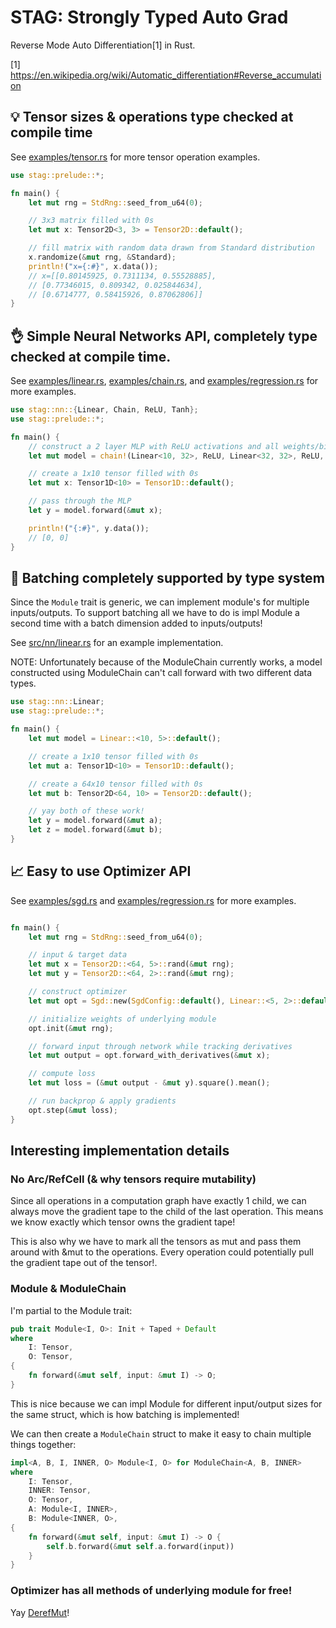 # STAG: Strongly Typed Auto Grad

Reverse Mode Auto Differentiation[1] in Rust.

[1] https://en.wikipedia.org/wiki/Automatic_differentiation#Reverse_accumulation

## 💡 Tensor sizes & operations type checked at compile time

See [examples/tensor.rs](examples/tensor.rs) for more tensor operation examples.

```rust
use stag::prelude::*;

fn main() {
    let mut rng = StdRng::seed_from_u64(0);

    // 3x3 matrix filled with 0s
    let mut x: Tensor2D<3, 3> = Tensor2D::default();

    // fill matrix with random data drawn from Standard distribution
    x.randomize(&mut rng, &Standard);
    println!("x={:#}", x.data());
    // x=[[0.80145925, 0.7311134, 0.55528885],
    // [0.77346015, 0.809342, 0.025844634],
    // [0.6714777, 0.58415926, 0.87062806]]
}
```

## 👌 Simple Neural Networks API, completely type checked at compile time.

See [examples/linear.rs](examples/linear.rs), [examples/chain.rs](examples/chain.rs), and [examples/regression.rs](examples/regression.rs) for more examples.

```rust
use stag::nn::{Linear, Chain, ReLU, Tanh};
use stag::prelude::*;

fn main() {
    // construct a 2 layer MLP with ReLU activations and all weights/biases filled with 0s
    let mut model = chain!(Linear<10, 32>, ReLU, Linear<32, 32>, ReLU, Linear<32, 2>, Tanh);

    // create a 1x10 tensor filled with 0s
    let mut x: Tensor1D<10> = Tensor1D::default();

    // pass through the MLP
    let y = model.forward(&mut x);

    println!("{:#}", y.data());
    // [0, 0]
}
```

## 📄 Batching completely supported by type system

Since the `Module` trait is generic, we can implement module's for multiple inputs/outputs.
To support batching all we have to do is impl Module a second time with a batch dimension
added to inputs/outputs!

See [src/nn/linear.rs](src/nn/linear.rs) for an example implementation.

NOTE: Unfortunately because of the ModuleChain currently works, a model constructed
using ModuleChain can't call forward with two different data types.

```rust
use stag::nn::Linear;
use stag::prelude::*;

fn main() {
    let mut model = Linear::<10, 5>::default();

    // create a 1x10 tensor filled with 0s
    let mut a: Tensor1D<10> = Tensor1D::default();

    // create a 64x10 tensor filled with 0s
    let mut b: Tensor2D<64, 10> = Tensor2D::default();

    // yay both of these work!
    let y = model.forward(&mut a);
    let z = model.forward(&mut b);
}
```

## 📈 Easy to use Optimizer API

See [examples/sgd.rs](examples/sgd.rs) and [examples/regression.rs](examples/regression.rs) for more examples.

```rust

fn main() {
    let mut rng = StdRng::seed_from_u64(0);

    // input & target data
    let mut x = Tensor2D::<64, 5>::rand(&mut rng);
    let mut y = Tensor2D::<64, 2>::rand(&mut rng);

    // construct optimizer
    let mut opt = Sgd::new(SgdConfig::default(), Linear::<5, 2>::default());

    // initialize weights of underlying module
    opt.init(&mut rng);

    // forward input through network while tracking derivatives
    let mut output = opt.forward_with_derivatives(&mut x);

    // compute loss
    let mut loss = (&mut output - &mut y).square().mean();

    // run backprop & apply gradients
    opt.step(&mut loss);
}
```

## Interesting implementation details

### No Arc/RefCell (& why tensors require mutability)

Since all operations in a computation graph have exactly 1 child, we can always move the gradient tape to the child of the last operation. This means we know exactly which tensor owns the gradient tape!

This is also why we have to mark all the tensors as mut and pass them around with &mut to the operations. Every operation could potentially pull the gradient tape out of the tensor!.

### Module & ModuleChain

I'm partial to the Module trait:

```rust
pub trait Module<I, O>: Init + Taped + Default
where
    I: Tensor,
    O: Tensor,
{
    fn forward(&mut self, input: &mut I) -> O;
}
```
This is nice because we can impl Module for different input/output sizes for the same struct, which is how batching is implemented!

We can then create a `ModuleChain` struct to make it easy to chain multiple things together:

```rust
impl<A, B, I, INNER, O> Module<I, O> for ModuleChain<A, B, INNER>
where
    I: Tensor,
    INNER: Tensor,
    O: Tensor,
    A: Module<I, INNER>,
    B: Module<INNER, O>,
{
    fn forward(&mut self, input: &mut I) -> O {
        self.b.forward(&mut self.a.forward(input))
    }
}
```

### Optimizer has all methods of underlying module for free!

Yay [DerefMut](https://doc.rust-lang.org/std/ops/trait.DerefMut.html)!


